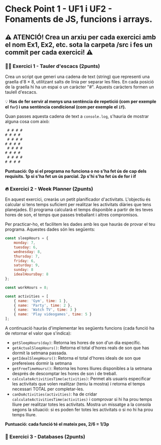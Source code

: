# Check Point 1 - UF1 i UF2 - Fonaments de JS, funcions i arrays.

## :warning: **ATENCIÓ!** Crea un arxiu per cada exercici amb el nom Ex1, Ex2, etc. sota la carpeta /src i fes un commit per cada exercici! :warning:

### :weight_lifting_man: Exercici 1 - Tauler d'escacs (2punts)

Crea un script que generi una cadena de text (string) que representi una graella d'8 × 8, utilitzant salts de línia per separar les files. En cada posició de la graella hi ha un espai o un caràcter "#". Aquests caràcters formen un taulell d'escacs.

:bulb: **Has de fer servir al menys una sentència de repetició (com per exemple el `for`) i una sentència condicional (com per exemple el `if`).**

Quan passes aquesta cadena de text a `console.log`, s'hauria de mostrar alguna cosa com això:

```javascript
 # # # #
# # # #
 # # # #
# # # #
 # # # #
# # # #
 # # # #
# # # #
```

**Puntuació: 0p si el programa no funciona o no s'ha fet ús de cap dels requisits. 1p si s'ha fet un ús parcial. 2p s'hi s'ha fet ús de for i if**

### :fire: Exercici 2 - Week Planner (2punts)

En aquest exercici, crearàs un petit planificador d'activitats. L'objectiu és calcular si tens temps suficient per realitzar les activitats diàries que tens planejades. El programa calcularà el temps disponible a partir de les teves hores de son, el temps que passes treballant i altres compromisos.

Per practicar-ho, et facilitem les dades amb les que hauràs de provar el teu programa. Aquestes dades són les següents:

```javascript
const sleepHours = {
    monday: 7,
    tuesday: 6,
    wednesday: 8,
    thursday: 7,
    friday: 6,
    saturday: 9,
    sunday: 8
    idealHoursDay: 8
};

const workHours = 8;

const activities = [
    { name: 'Gym', time: 1 },
    { name: 'Party', time: 2 },
    { name: 'Watch TV', time: 3 }
    { name: 'Play videogames', time: 5 }
];
```

A continuació hauràs d'implementar les següents funcions (cada funció ha de retornar el valor que s'indica):

- `getSleepHours(day)`: Retorna les hores de son d'un dia específic.
- `getActualSleepHours()`: Retorna el total d'hores reals de son que has dormit la setmana passada.
- `getIdealSleepHours()`: Retorna el total d'hores ideals de son que prefereixes dormir la setmana
- `getFreeTimeHours()`: Retorna les hores lliures disponibles a la setmana després de descomptar les hores de son i de treball.
- `calculateActivitiesTime(activities)`: Permet als usuaris especificar les activitats que volen realitzar (teniu la mostra) i retorna el temps necessari TOTAL per completar-les.
- `canDoActivities(activities)`: ha de cridar `calculateActivitiesTime(activities)` i comprovar si hi ha prou temps lliure per realitzar totes les activitats. Mostra un missatge a la consola segons la situació: si es poden fer totes les activitats o si no hi ha prou temps lliure.

**Puntuació: cada funció té el mateix pes, 2/6 = 1/3p**

### :rocket: Exercici 3 - Databases (2punts)
